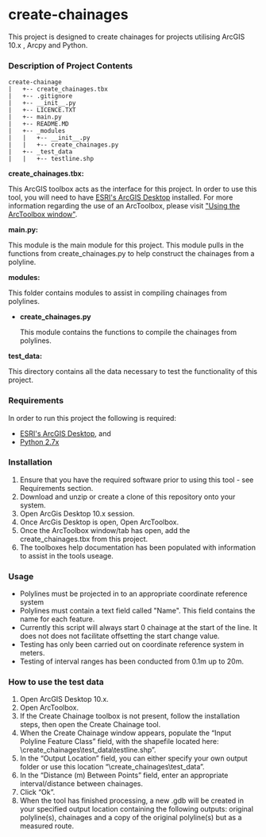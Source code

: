 # create-chainages

This project is designed to create chainages for projects utilising ArcGIS 10.x , Arcpy and Python. 

### Description of Project Contents

    create-chainage
    |   +-- create_chainages.tbx
    |   +-- .gitignore
    |   +-- __init__.py
    |   +-- LICENCE.TXT
    |   +-- main.py
    |   +-- README.MD
    |   +-- _modules
    |   |   +-- __init__.py
    |   |   +-- create_chainages.py
    |   +-- _test_data
    |   |   +-- testline.shp
 

**create_chainages.tbx:**

This ArcGIS toolbox acts as the interface for this project. In order to use this tool, you will need to have [ESRI's ArcGIS Desktop](http://www.esri.com/software/arcgis/arcgis-for-desktop) installed. For more information regarding the use of an ArcToolbox, please visit ["Using the ArcToolbox window"](http://resources.arcgis.com/EN/HELP/MAIN/10.2/index.html#//003q0000001m000000).

**main.py:**

This module is the main module for this project. This module pulls in the functions from create_chainages.py to help construct the chainages from a polyline.

**modules:**

This folder contains modules to assist in compiling chainages from polylines.

+ **create_chainages.py**

    This module contains the functions to compile the chainages from polylines.

**test_data:**

This directory contains all the data necessary to test the functionality of this project.

### Requirements

In order to run this project the following is required:

+ [ESRI's ArcGIS Desktop](http://www.esri.com/software/arcgis/arcgis-for-desktop), and
+ [Python 2.7x](https://www.python.org/download/releases/2.7/)


### Installation

1. Ensure that you have the required software prior to using this tool - see Requirements section.
2. Download and unzip or create a clone of this repository onto your system.
3. Open ArcGis Desktop 10.x session.
4. Once ArcGis Desktop is open, Open ArcToolbox.
5. Once the ArcToolbox window/tab has open, add the create_chainages.tbx from this project.
6. The toolboxes help documentation has been populated with information to assist in the tools useage.

### Usage
+ Polylines must be projected in to an appropriate coordinate reference system
+ Polylines must contain a text field called "Name". This field contains the name for each feature.
+ Currently this script will always start 0 chainage at the start of the line. It does not does not facilitate offsetting the start change value.
+ Testing has only been carried out on coordinate reference system in meters.
+ Testing of interval ranges has been conducted from 0.1m up to 20m.

### How to use the test data

1. Open ArcGIS Desktop 10.x.
2. Open ArcToolbox.
3. If the Create Chainage toolbox is not present, follow the installation steps, then open the Create Chainage tool.
4. When the Create Chainage window appears, populate the “Input Polyline Feature Class” field, with the shapefile located here: \create_chainages\test_data\testline.shp”.
5. In the “Output Location” field, you can either specify your own output folder or use this location “\create_chainages\test_data”.
6. In the “Distance (m) Between Points” field, enter an appropriate interval/distance between chainages.
7. Click “Ok”.
8. When the tool has finished processing, a new .gdb will be created in your specified output location containing the following outputs: original polyline(s), chainages and a copy of the original polyline(s) but as a measured route.
